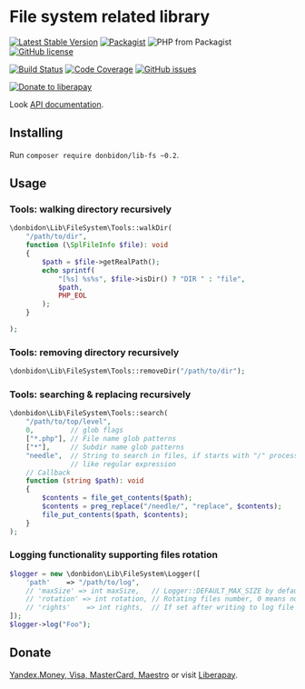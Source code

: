 # File system related library
[![Latest Stable Version](https://img.shields.io/packagist/v/donbidon/lib-fs.svg?style=flat-square)](https://packagist.org/packages/donbidon/lib-fs)
[![Packagist](https://img.shields.io/packagist/dt/donbidon/lib-fs.svg)](https://packagist.org/packages/donbidon/lib-fs)
![PHP from Packagist](https://img.shields.io/packagist/php-v/donbidon/lib-fs.svg)
[![GitHub license](https://img.shields.io/github/license/donbidon/lib-fs.svg)](https://github.com/donbidon/lib-fs/blob/master/LICENSE)

[![Build Status](https://travis-ci.com/donbidon/lib-fs.svg?branch=master)](https://travis-ci.com/donbidon/lib-fs)
[![Code Coverage](https://codecov.io/gh/donbidon/lib-fs/branch/master/graph/badge.svg)](https://codecov.io/gh/donbidon/lib-fs)
[![GitHub issues](https://img.shields.io/github/issues-raw/donbidon/lib-fs.svg)](https://github.com/donbidon/lib-fs/issues)

[![Donate to liberapay](http://img.shields.io/liberapay/receives/don.bidon.svg?logo=liberapay)](https://liberapay.com/don.bidon/donate)

Look [API documentation](https://donbidon.github.io/docs/packages/lib-fs/).

## Installing
Run `composer require donbidon/lib-fs ~0.2`.

## Usage

### Tools: walking directory recursively
```php
\donbidon\Lib\FileSystem\Tools::walkDir(
    "/path/to/dir",
    function (\SplFileInfo $file): void
    {
        $path = $file->getRealPath();
        echo sprintf(
            "[%s] %s%s", $file->isDir() ? "DIR " : "file",
            $path,
            PHP_EOL
        );
    }

);
```

### Tools: removing directory recursively
```php
\donbidon\Lib\FileSystem\Tools::removeDir("/path/to/dir");
```

### Tools: searching & replacing recursively
```php
\donbidon\Lib\FileSystem\Tools::search(
    "/path/to/top/level",
    0,         // glob flags
    ["*.php"], // File name glob patterns
    ["*"],     // Subdir name glob patterns
    "needle",  // String to search in files, if starts with "/" processes
               // like regular expression
    // Callback
    function (string $path): void
    {
        $contents = file_get_contents($path);
        $contents = preg_replace("/needle/", "replace", $contents);
        file_put_contents($path, $contents);
    }
);
```

### Logging functionality supporting files rotation
```php
$logger = new \donbidon\Lib\FileSystem\Logger([
    'path'    => "/path/to/log",
    // 'maxSize' => int maxSize,   // Logger::DEFAULT_MAX_SIZE by default.
    // 'rotation' => int rotation, // Rotating files number, 0 means no rotation.
    // 'rights'    => int rights,  // If set after writing to log file chmod() will be called.
]);
$logger->log("Foo");
```

## Donate
[Yandex.Money, Visa, MasterCard, Maestro](https://money.yandex.ru/to/41001351141494) or visit [Liberapay](https://liberapay.com/don.bidon/donate).
